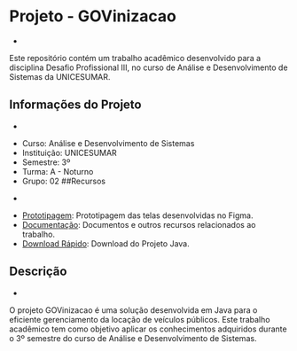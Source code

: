 # Projeto - GOVinizacao
-
Este repositório contém um trabalho acadêmico desenvolvido para a disciplina Desafio Profissional III, no curso de Análise e Desenvolvimento de Sistemas da UNICESUMAR.

## Informações do Projeto
-
* Curso: Análise e Desenvolvimento de Sistemas
* Instituição: UNICESUMAR
* Semestre: 3º
* Turma: A - Noturno
* Grupo: 02
##Recursos
-
* [Prototipagem](https://bit.ly/GOVinicao): Prototipagem das telas desenvolvidas no Figma.
* [Documentação](http://example.net/): Documentos e outros recursos relacionados ao trabalho.
* [Download Rápido](http://example.net/): Download do Projeto Java.
## Descrição
-
O projeto GOVinizacao é uma solução desenvolvida em Java para o eficiente gerenciamento da locação de veículos públicos. Este trabalho acadêmico tem como objetivo aplicar os conhecimentos adquiridos durante o 3º semestre do curso de Análise e Desenvolvimento de Sistemas.
